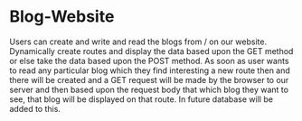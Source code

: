 # Blog-Website
Users can create and write and read the blogs from / on our website. Dynamically create routes and display the data based upon the GET method or else take the data based upon the POST method. As soon as user wants to read any particular blog which they find interesting a new route then and there will be created and a GET request will be made by the browser to our server and then based upon the request body that which blog they want to see, that blog will be displayed on that route. In future database will be added to this. 
